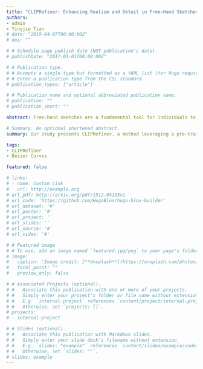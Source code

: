 ```yaml
---
title: "CLIPRefiner: Enhancing Realism and Detail in Free-Hand Sketches through Semantically-Aware Optimization"
authors:
- admin
- Yingjie Tian
# date: "2019-04-07T00:00:00Z"
# doi: ""

# # Schedule page publish date (NOT publication's date).
# publishDate: "2017-01-01T00:00:00Z"

# # Publication type.
# # Accepts a single type but formatted as a YAML list (for Hugo requirements).
# # Enter a publication type from the CSL standard.
# publication_types: ["article"]

# # Publication name and optional abbreviated publication name.
# publication: ""
# publication_short: ""

abstract: Free-hand sketches are a fundamental tool for individuals to translate their internal perceptions of the world, bridging the gap between the abstract and the concrete. However, not everyone possesses the innate ability to convey their ideas through sketches, often resulting in sketches with certain limitations. Consequently, refining rough sketches into polished representations presents an intriguing challenge for both humans and machines. This study introduces CLIPRefiner, an innovative method that harnesses a pre-trained CLIP model to transform rough sketches from various categories into polished renditions. CLIPRefiner smoothens and optimizes two sets of Bézier curves, combining global and local optimization processes to enhance image semantics and enrich sketch details, all without the need for a dedicated sketch dataset for training. Notably, CLIPRefiner's local strokes initialization resampling significantly expedites the convergence process. Qualitative and quantitative experiments compellingly demonstrate CLIPRefiner's ability to transform rough sketches into high-quality, refined versions. The user study underscores the enhanced semantic perception of sketches refined by CLIPRefiner, while the ablation study provides valuable insights into the effectiveness of each module within CLIPRefiner. Additionally, CLIPRefiner has the potential to contribute a valuable rough-fine paired sketch dataset to the broader sketching community. 

# Summary. An optional shortened abstract.
summary: Our study presents CLIPRefiner, a method leveraging a pre-trained CLIP model to transform rough sketches into polished versions by optimizing Bézier curves for enhanced semantics and detail, all without requiring a dedicated training dataset.

tags:
- CLIPRefiner
- Bézier Curves 

featured: false

# links:
# - name: Custom Link
#   url: http://example.org
# url_pdf: http://arxiv.org/pdf/1512.04133v1
# url_code: 'https://github.com/HugoBlox/hugo-blox-builder'
# url_dataset: '#'
# url_poster: '#'
# url_project: ''
# url_slides: ''
# url_source: '#'
# url_video: '#'

# # Featured image
# # To use, add an image named `featured.jpg/png` to your page's folder. 
# image:
#   caption: 'Image credit: [**Unsplash**](https://unsplash.com/photos/s9CC2SKySJM)'
#   focal_point: ""
#   preview_only: false

# # Associated Projects (optional).
# #   Associate this publication with one or more of your projects.
# #   Simply enter your project's folder or file name without extension.
# #   E.g. `internal-project` references `content/project/internal-project/index.md`.
# #   Otherwise, set `projects: []`.
# projects:
# - internal-project

# # Slides (optional).
# #   Associate this publication with Markdown slides.
# #   Simply enter your slide deck's filename without extension.
# #   E.g. `slides: "example"` references `content/slides/example/index.md`.
# #   Otherwise, set `slides: ""`.
# slides: example
---
```


<!-- # This work is driven by the results in my [previous paper](/publication/conference-paper/) on LLMs.

# {{% callout note %}}
# Create your slides in Markdown - click the *Slides* button to check out the example.
# {{% /callout %}}

# Add the publication's **full text** or **supplementary notes** here. You can use rich formatting such as including [code, math, and images](https://docs.hugoblox.com/content/writing-markdown-latex/). -->
